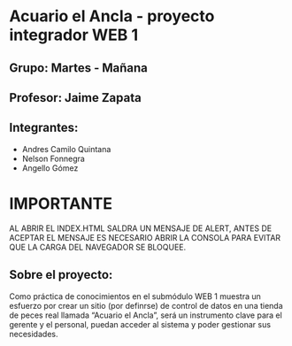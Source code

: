 # Acuario el Ancla - proyecto integrador WEB 1

## Grupo: Martes - Mañana
## Profesor: Jaime Zapata
## Integrantes:

- Andres Camilo Quintana
- Nelson Fonnegra
- Angello Gómez


# IMPORTANTE

AL ABRIR EL INDEX.HTML SALDRA UN MENSAJE DE ALERT, ANTES DE ACEPTAR EL MENSAJE ES NECESARIO ABRIR LA CONSOLA PARA EVITAR QUE LA CARGA DEL NAVEGADOR SE BLOQUEE.


## Sobre el proyecto:

Como práctica de conocimientos en el submódulo WEB 1 muestra un esfuerzo por crear un sitio (por definrse) de control de datos en una tienda de peces real llamada “Acuario el Ancla”, será un instrumento clave para el gerente y el personal, puedan acceder al sistema y poder gestionar sus necesidades.